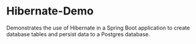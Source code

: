 # Hibernate-Demo
Demonstrates the use of Hibernate in a Spring Boot application to create database tables and persist data to a Postgres database.
